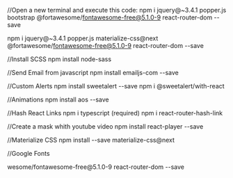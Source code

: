 //Open a new terminal and execute this code:
npm i jquery@~3.4.1 popper.js bootstrap @fortawesome/fontawesome-free@5.1.0-9 react-router-dom --save


npm i jquery@~3.4.1 popper.js materialize-css@next @fortawesome/fontawesome-free@5.1.0-9 react-router-dom --save

//Install SCSS 
npm install node-sass

//Send Email from javascript
npm install emailjs-com --save

//Custom Alerts
npm install sweetalert --save
npm i @sweetalert/with-react

//Animations 
npm install aos --save

//Hash React Links
npm i typescript (required)
npm i react-router-hash-link 

//Create a mask whith youtube video
npm install react-player --save

//Materialize CSS
npm install --save materialize-css@next

//Google Fonts
<link rel="stylesheet" href="https://fonts.googleapis.com/icon?family=Material+Icons">wesome/fontawesome-free@5.1.0-9 react-router-dom --save
